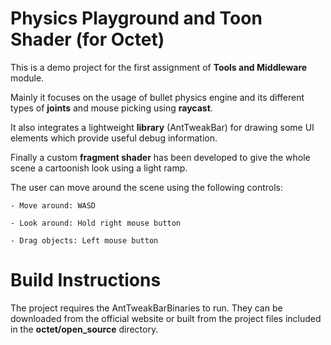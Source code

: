 # Physics Playground and Toon Shader (for Octet)

This is a demo project for the first assignment of **Tools and Middleware** module.

Mainly it focuses on the usage of bullet physics engine and its different types of **joints** and mouse picking using **raycast**.

It also integrates a lightweight **library** (AntTweakBar) for drawing some UI elements which provide useful debug information.

Finally a custom **fragment shader** has been developed to give the whole scene a cartoonish look using a light ramp.

The user can move around the scene using the following controls:

	- Move around: WASD
	
	- Look around: Hold right mouse button
	
	- Drag objects: Left mouse button

Build Instructions
===================

The project requires the AntTweakBarBinaries to run. They can be downloaded from the official website or built from the project files included in the **octet/open_source** directory.